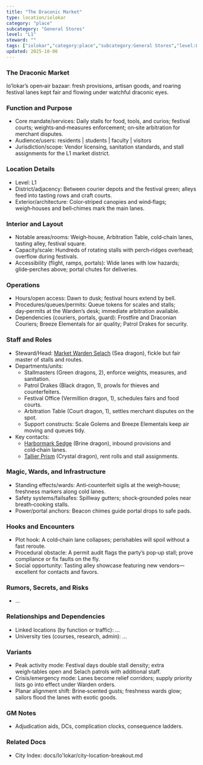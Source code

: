 ```yaml
---
title: "The Draconic Market"
type: location/iolokar
category: "place"
subcategory: "General Stores"
level: "L1"
steward: ""
tags: ["iolokar","category:place","subcategory:General Stores","level:L1"]
updated: 2025-10-06
---
```

### The Draconic Market

Io’lokar’s open‑air bazaar: fresh provisions, artisan goods, and roaring festival lanes kept fair and flowing under watchful draconic eyes.

### Function and Purpose

- Core mandate/services: Daily stalls for food, tools, and curios; festival courts; weights‑and‑measures enforcement; on‑site arbitration for merchant disputes.
- Audience/users: residents | students | faculty | visitors
- Jurisdiction/scope: Vendor licensing, sanitation standards, and stall assignments for the L1 market district.

### Location Details

- Level: L1
- District/adjacency: Between courier depots and the festival green; alleys feed into tasting rows and craft courts.
- Exterior/architecture: Color‑striped canopies and wind‑flags; weigh‑houses and bell‑chimes mark the main lanes.

### Interior and Layout

- Notable areas/rooms: Weigh‑house, Arbitration Table, cold‑chain lanes, tasting alley, festival square.
- Capacity/scale: Hundreds of rotating stalls with perch‑ridges overhead; overflow during festivals.
- Accessibility (flight, ramps, portals): Wide lanes with low hazards; glide‑perches above; portal chutes for deliveries.

### Operations

- Hours/open access: Dawn to dusk; festival hours extend by bell.
- Procedures/queues/permits: Queue tokens for scales and stalls; day‑permits at the Warden’s desk; immediate arbitration available.
- Dependencies (couriers, portals, guard): Frostfire and Draconian Couriers; Breeze Elementals for air quality; Patrol Drakes for security.

### Staff and Roles

- Steward/Head: [Market Warden Selach](../People/market-warden-selach.md) (Sea dragon), fickle but fair master of stalls and routes.
- Departments/units:
  - Stallmasters (Green dragons, 2), enforce weights, measures, and sanitation.
  - Patrol Drakes (Black dragon, 1), prowls for thieves and counterfeiters.
  - Festival Office (Vermillion dragon, 1), schedules fairs and food courts.
  - Arbitration Table (Court dragon, 1), settles merchant disputes on the spot.
  - Support constructs: Scale Golems and Breeze Elementals keep air moving and queues tidy.
- Key contacts:
  - [Harbormark Sedge](../People/harbormark-sedge.md) (Brine dragon), inbound provisions and cold‑chain lanes.
  - [Tallier Prism](../People/tallier-prism.md) (Crystal dragon), rent rolls and stall assignments.

### Magic, Wards, and Infrastructure

- Standing effects/wards: Anti‑counterfeit sigils at the weigh‑house; freshness markers along cold lanes.
- Safety systems/failsafes: Spillway gutters; shock‑grounded poles near breath‑cooking stalls.
- Power/portal anchors: Beacon chimes guide portal drops to safe pads.

### Hooks and Encounters

- Plot hook: A cold‑chain lane collapses; perishables will spoil without a fast reroute.
- Procedural obstacle: A permit audit flags the party’s pop‑up stall; prove compliance or fix faults on the fly.
- Social opportunity: Tasting alley showcase featuring new vendors—excellent for contacts and favors.

### Rumors, Secrets, and Risks

- ...

### Relationships and Dependencies

- Linked locations (by function or traffic): ...
- University ties (courses, research, admin): ...

### Variants

- Peak activity mode: Festival days double stall density; extra weigh‑tables open and Selach patrols with additional staff.
- Crisis/emergency mode: Lanes become relief corridors; supply priority lists go into effect under Warden orders.
- Planar alignment shift: Brine‑scented gusts; freshness wards glow; sailors flood the lanes with exotic goods.

### GM Notes

- Adjudication aids, DCs, complication clocks, consequence ladders.

### Related Docs

- City Index: docs/Io'lokar/city-location-breakout.md
